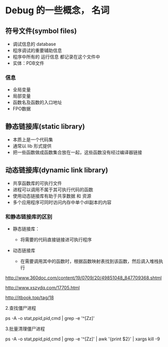 # Debug 的一些概念， 名词

## 符号文件(symbol files)
* 调试信息的 database
* 程序调试的重要辅助信息
* 程序中所有的 运行信息 都记录在这个文件中
* 实体：PDB文件

### 信息
* 全局变量
* 局部变量
* 函数名及函数的入口地址
* FPO数据

## 静态链接库(static library)
* 本质上是一个代码集
* 通常以 lib 形式提供
* 把一些函数做成函数集合放在一起，这些函数没有经过编译器链接

## 动态链接库(dynamic link library)
* 共享函数库的可执行文件
* 进程可以调用不属于其可执行代码的函数
* 使用动态链接库有助于共享数据 和 资源
* 多个应用程序可同时访问内存中单个dll副本的内容

### 和静态链接库的区别
* 静态链接库：
  * 将需要的代码直接链接进可执行程序

* 动态链接库
  * 在需要调用其中的函数时，根据函数映射表找到该函数，然后调入堆栈执行


http://www.360doc.com/content/19/0709/20/49851048_847709368.shtml

http://www.xszydq.com/17705.html

http://itbook.top/tag/18


2.查找僵尸进程



ps -A -o stat,ppid,pid,cmd | grep -e '^[Zz]'





3.批量清理僵尸进程



ps -A -o stat,ppid,pid,cmd | grep -e '^[Zz]' | awk '{print $2}' | xargs kill -9
